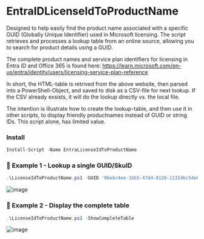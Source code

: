 # EntraIDLicenseIdToProductName
Designed to help easily find the product name associated with a specific GUID (Globally Unique Identifier) used in Microsoft licensing.
The script retrieves and processes a lookup table from an online source, allowing you to search for product details using a GUID. 

The complete product names and service plan identifiers for licensing in Entra ID and Office 365 is found here:
https://learn.microsoft.com/en-us/entra/identity/users/licensing-service-plan-reference

In short, the HTML-table is retrived from the above website, then parsed into a PowerShell-Object, and saved to disk as a CSV-file for next lookup.
If the CSV already exsists, it will do the lookup directly vs. the local file.

The intention is illustrate how to create the lookup-table, and then use it in other scripts, to display friendly productnames instead of GUID or string IDs. This script alone, has limited value.

### Install
```PowerShell
Install-Script -Name EntraLicenseIdToProductName
```


### 🔵 Example 1 - Lookup a single GUID/SkuID
```PowerShell
.\LicenseIdToProductName.ps1 -GUID '06ebc4ee-1bb5-47dd-8120-11324bc54e06'
```

![image](https://github.com/user-attachments/assets/aa5a6c06-06d2-4e36-b621-c6f692758b3a)


### 🔵 Example 2 - Display the complete table
```PowerShell
.\LicenseIdToProductName.ps1 -ShowCompleteTable
```

![image](https://github.com/user-attachments/assets/c4666dc2-4e98-40fd-8e56-da55f47252af)
